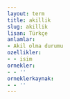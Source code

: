 ```yaml
---
layout: term
title: akillik
slug: akillik
lisan: Türkçe
anlamlar:
- Akil olma durumu
ozellikler:
- - isim
ornekler:
- - ''
orneklerkaynak:
- - ''
---
```

